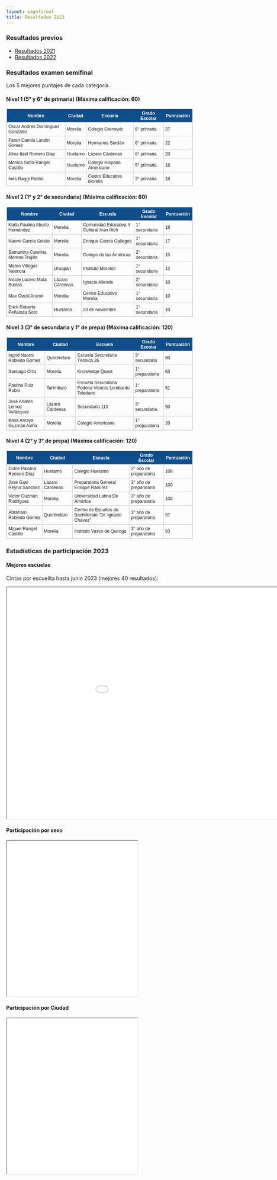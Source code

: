 ```yaml
---
layout: pageformat
title: Resultados 2023
---
```


<style type="text/css">
	table.results-table {
		font-size: 12px;
		border: 1px solid #CCC; 
		font-family: Arial, Helvetica, sans-serif;
	} 
	.results-table td {
		padding: 4px;
		margin: 3px;
		border: 1px solid #CCC;
	}
	.results-table th {
		background-color: #104E8B; 
		color: #FFF;
		font-weight: bold;
	}
</style>

### Resultados previos

- [Resultados 2021](resultados2021)
- [Resultados 2022](resultados2022)


### Resultados examen semifinal

Los 5 mejores puntajes de cada categoría.

#### Nivel 1 (5° y 6° de primaria) (Máxima calificación: 60)

<table class="results-table">
<thead><tr class="tableizer-firstrow"><th>Nombre</th><th>Ciudad</th><th>Escuela</th><th>Grado Escolar</th><th>Puntuación</th></tr></thead><tbody>
 <tr><td>Oscar Andrés Domínguez González</td><td>Morelia</td><td>Colegio Grenewic</td><td>6° primaria</td><td>37</td></tr>
 <tr><td>Farah Camila Landin Gómez</td><td>Morelia</td><td>Hermanos Serdán</td><td>6° primaria</td><td>22</td></tr>
 <tr><td>Alma Itzel Romero Diaz</td><td>Huetamo</td><td>Lázaro Cárdenas</td><td>6° primaria</td><td>20</td></tr>
 <tr><td>Mónica Sofía Rangel Castillo</td><td>Huetamo</td><td>Colegio Hispano Americano</td><td>5° primaria</td><td>18</td></tr>
 <tr><td>Inés Raggi Patiño</td><td>Morelia</td><td>Centro Educativo Morelia</td><td>3° primaria</td><td>18</td></tr>
</tbody></table>

#### Nivel 2 (1° y 2° de secundaria) (Máxima calificación: 60)

<table class="results-table">
<thead><tr class="tableizer-firstrow"><th>Nombre</th><th>Ciudad</th><th>Escuela</th><th>Grado Escolar</th><th>Puntuación</th></tr></thead><tbody>
 <tr><td>Karla Paulina Aburto Hernández</td><td>Morelia</td><td>Comunidad Educativa Y Cultural Ivan Illich</td><td>1° secundaria</td><td>18</td></tr>
 <tr><td>Naomi García Sotelo</td><td>Morelia</td><td>Enrique García Gallegos</td><td>1° secundaria</td><td>17</td></tr>
 <tr><td>Samantha Carolina Moreno Trujillo</td><td>Morelia</td><td>Colegio de las Américas</td><td>2° secundaria</td><td>15</td></tr>
 <tr><td>Mateo Villegas Valencia</td><td>Uruapan</td><td>Instituto Morelos</td><td>1° secundaria</td><td>12</td></tr>
 <tr><td>Nicole Lucero Mata Bustos</td><td>Lázaro Cárdenas</td><td>Ignacio Allende</td><td>2° secundaria</td><td>10</td></tr>
 <tr><td>Max Oeckl Arumir</td><td>Morelia</td><td>Centro Educativo Morelia</td><td>1° secundaria</td><td>10</td></tr>
 <tr><td>Erick Roberto Peñaloza Soto</td><td>Huetamo</td><td>20 de noviembre</td><td>1° secundaria</td><td>10</td></tr>
</tbody></table>

#### Nivel 3 (3° de secundaria y 1° de prepa) (Máxima calificación: 120)

<table class="results-table">
<thead><tr class="tableizer-firstrow"><th>Nombre</th><th>Ciudad</th><th>Escuela</th><th>Grado Escolar</th><th>Puntuación</th></tr></thead><tbody>
 <tr><td>Ingrid Naomi Robledo Gómez</td><td>Queréndaro</td><td>Escuela Secundaria Técnica 26</td><td>3° secundaria</td><td>80</td></tr>
 <tr><td>Santiago Ortiz</td><td>Morelia</td><td>Knowledge Quest</td><td>1° preparatoria</td><td>63</td></tr>
 <tr><td>Paulina Ruiz Rubio</td><td>Tarímbaro</td><td>Escuela Secundaria Federal Vicente Lombardo Toledano</td><td>1° preparatoria</td><td>51</td></tr>
 <tr><td>José Andrés Lemus Velázquez</td><td>Lázaro Cárdenas</td><td>Secundaria 113</td><td>3° secundaria</td><td>50</td></tr>
 <tr><td>Brisa Amaya Guzmán Aviña</td><td>Morelia</td><td>Colegio Americano</td><td>1° preparatoria</td><td>39</td></tr>
</tbody></table>

#### Nivel 4 (2° y 3° de prepa) (Máxima calificación: 120)

<table class="results-table">
<thead><tr class="tableizer-firstrow"><th>Nombre</th><th>Ciudad</th><th>Escuela</th><th>Grado Escolar</th><th>Puntuación</th></tr></thead><tbody>
 <tr><td>Dulce Paloma Romero Díaz</td><td>Huetamo</td><td>Colegio Huetamo</td><td>2° año de preparatoria</td><td>108</td></tr>
 <tr><td>José Gael Reyna Sánchez</td><td>Lázaro Cárdenas</td><td>Preparatoria General Enrique Ramírez</td><td>3° año de preparatoria</td><td>100</td></tr>
 <tr><td>Victor Guzmán Rodríguez</td><td>Morelia</td><td>Universidad Latina De América</td><td>3° año de preparatoria</td><td>100</td></tr>
 <tr><td>Abraham Robledo Gómez</td><td>Queréndaro</td><td>Centro de Estudios de Bachillerato "Dr. Ignacio Chávez"</td><td>3° año de preparatoria</td><td>97</td></tr>
 <tr><td>Miguel Rangel Castillo</td><td>Morelia</td><td>Instituto Vasco de Quiroga</td><td>3° año de preparatoria</td><td>93</td></tr>
</tbody></table>

### Estadísticas de participación 2023

#### Mejores escuelas
Cintas por escuelita hasta junio 2023 (mejores 40 resultados):

<iframe src="../assets/iframes/2023/cintas_por_escuela_Mayo.html" class="plot" height=625 width=1080></iframe>

#### Participación por sexo

<iframe src="../assets/iframes/2023/Sexo.html" class="plot" height=420 width="70%"></iframe>

#### Participación por Ciudad

<iframe src="../assets/iframes/2023/Ciudad.html" class="plot" height=420 width="70%"></iframe>
